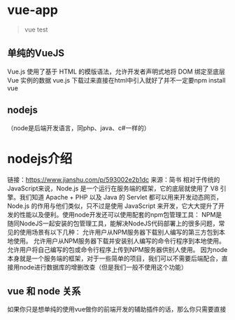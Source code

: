 # vue-app

> vue test
## 单纯的VueJS
Vue.js 使用了基于 HTML 的模版语法，允许开发者声明式地将 DOM 绑定至底层 Vue 实例的数据
vue.js 下载过来直接在html中引入就好了并不一定要npm install vue

## nodejs 
（node是后端开发语言，同php、java、c#一样的）
# nodejs介绍
链接：https://www.jianshu.com/p/593002e2b1dc 来源：简书
相对于传统的JavaScript来说，Node.js 是一个运行在服务端的框架，它的底层就使用了 V8 引擎。我们知道 Apache + PHP 以及 Java 的 Servlet 都可以用来开发动态网页，Node.js 的作用与他们类似，只不过是使用 JavaScript 来开发，它大大提升了开发的性能以及便利。使用node开发还可以使用配套的npm包管理工具：
NPM是随同NodeJS一起安装的包管理工具，能解决NodeJS代码部署上的很多问题，常见的使用场景有以下几种：
允许用户从NPM服务器下载别人编写的第三方包到本地使用。
允许用户从NPM服务器下载并安装别人编写的命令行程序到本地使用。
允许用户将自己编写的包或命令行程序上传到NPM服务器供别人使用。
因为node本身就是一个服务端的框架，对于一些简单的项目，我们可以不需要后端配合，直接用node进行数据库的增删改查（但是我们一般不使用这个功能）
 
 ## vue 和 node 关系
如果你只是想单纯的使用vue做你的前端开发的辅助插件的话，那么你只需要直接<script>引用vue.js便也可以实现vue的双向绑定的功能
  
如果是做前后分离接口服务化之后，前台页面也得整合，node提供整合各个页面所需的驱动使用webpack进行模块化开发
而且使用vue-cli脚手架搭建项目的时候需要nodejs
  
## 下载安装nodejs
http://nodejs.cn/download/

安装完成node，node有自带的npm，可以直接在cmd中，找到nodeJs安装的路径下，进行命令行全局安装vue-cli 
- npm install --global vue-cli

## Build Setup

``` bash
# install dependencies
npm install

# serve with hot reload at localhost:8080
npm run dev

# build for production with minification
npm run build

# build for production and view the bundle analyzer report
npm run build --report

# run unit tests
npm run unit

# run all tests
npm test
```

For a detailed explanation on how things work, check out the [guide](http://vuejs-templates.github.io/webpack/) and [docs for vue-loader](http://vuejs.github.io/vue-loader).

# 项目内容

- [Vue](https://cn.vuejs.org/v2/guide/)  
- [Vue-Router](https://router.vuejs.org/zh/) 路由
- [Vuex](https://vuex.vuejs.org/zh/) 状态管理
- [axios](https://github.com/axios/axios) 网络请求 <cmd 项目目录:> npm install axios --save
- [Vuetify@1.5.14](https://v15.vuetifyjs.com/zh-Hans/getting-started/quick-start) 组件库    <cmd 项目目录:>  npm install vuetify --save
- [js-cookie](https://github.com/js-cookie/js-cookie#readme) cookie操作
- [js-md5](https://github.com/emn178/js-md5) md5加密
- [Mock.js](http://mockjs.com/) 数据模拟
- [sass](http://sass.bootcss.com/) css拓展
- [eslint](https://cn.eslint.org/) 代码风格

 
